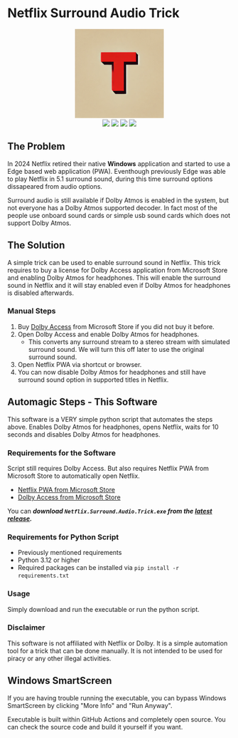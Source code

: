 # Netflix Surround Audio Trick

<div align="center">
    <img src="icon.webp" width="200">
    <br>
    <img src="https://img.shields.io/github/actions/workflow/status/shotwn/netflix-surround-audio-trick/build.yml">
    <img src="https://img.shields.io/badge/python-3.12-blue">
    <img src="https://img.shields.io/badge/OS-Windows_10-blue">
    <img src="https://img.shields.io/badge/OS-Windows_11-blue">
</div>


## The Problem
In 2024 Netflix retired their native **Windows** application and started to use a Edge based web application (PWA). Eventhough previously Edge was able to play Netflix in 5.1 surround sound, during this time surround options dissapeared from audio options. 

Surround audio is still available if Dolby Atmos is enabled in the system, but not everyone has a Dolby Atmos supported decoder. In fact most of the people use onboard sound cards or simple usb sound cards which does not support Dolby Atmos.

## The Solution
A simple trick can be used to enable surround sound in Netflix. This trick requires to buy a license for Dolby Access application from Microsoft Store and enabling Dolby Atmos for headphones. This will enable the surround sound in Netflix and it will stay enabled even if Dolby Atmos for headphones is disabled afterwards.

### Manual Steps
1. Buy [Dolby Access](https://www.microsoft.com/en-us/p/dolby-access/9n0866fs04w8) from Microsoft Store if you did not buy it before.
2. Open Dolby Access and enable Dolby Atmos for headphones.
    - This converts any surround stream to a stereo stream with simulated surround sound. We will turn this off later to use the original surround sound.
3. Open Netflix PWA via shortcut or browser. 
4. You can now disable Dolby Atmos for headphones and still have surround sound option in supported titles in Netflix.

## Automagic Steps - This Software
This software is a VERY simple python script that automates the steps above. Enables Dolby Atmos for headphones, opens Netflix, waits for 10 seconds and disables Dolby Atmos for headphones.

### Requirements for the Software
Script still requires Dolby Access. But also requires Netflix PWA from Microsoft Store to automatically open Netflix.
- [Netflix PWA from Microsoft Store](https://www.microsoft.com/en-us/p/netflix/9wzdncrfj3tj)
- [Dolby Access from Microsoft Store](https://www.microsoft.com/en-us/p/dolby-access/9n0866fs04w8)

You can ***download `Netflix.Surround.Audio.Trick.exe` from the [latest release](https://github.com/shotwn/netflix-surround-audio-trick/releases/latest/).***

### Requirements for Python Script
- Previously mentioned requirements
- Python 3.12 or higher
- Required packages can be installed via `pip install -r requirements.txt`

### Usage
Simply download and run the executable or run the python script. 

### Disclaimer
This software is not affiliated with Netflix or Dolby. It is a simple automation tool for a trick that can be done manually. It is not intended to be used for piracy or any other illegal activities.

## Windows SmartScreen
If you are having trouble running the executable, you can bypass Windows SmartScreen by clicking "More Info" and "Run Anyway".

Executable is built within GitHub Actions and completely open source. You can check the source code and build it yourself if you want.